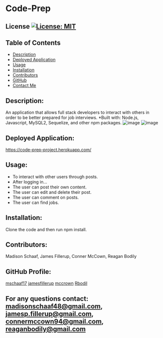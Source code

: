# Code-Prep
## License [![License: MIT](https://img.shields.io/badge/License-MIT-yellow.svg)](https://opensource.org/licenses/MIT)
## Table of Contents
* [Description](#description)
* [Deployed Application](#deployed-application)
* [Usage](#usage)
* [Installation](#installation)
* [Contributors](#contributors)
* [GitHub](#github-profile)
* [Contact Me](#for-any-questions-contact)

## Description:
An application that allows full stack developers to interact with others in order to be better prepared for job interviews. 
*Built with: Node.js, Javascript, MySQL2, Sequelize, and other npm packages.
![image](https://user-images.githubusercontent.com/97362296/167168343-d4006238-013b-4582-bb22-841202a06751.png)
![image](https://user-images.githubusercontent.com/97362296/167168416-2bb243a0-9c41-47c4-9efb-e2ffb6ede745.png)




## Deployed Application:
https://code-prep-project.herokuapp.com/


## Usage:
* To interact with other users through posts. 
* After logging in...
* The user can post their own content. 
* The user can edit and delete their post.
* The user can comment on posts.
* The user can find jobs.

## Installation:
Clone the code and then run npm install. 

## Contributors:
Madison Schaaf, James Fillerup, Conner McCown, Reagan Bodily


## GitHub Profile:
[mschaaf17](https://github.com/mschaaf17)
[jamesfillerup](https://github.com/jamesfillerup)
[mccrown](https://github.com/mccrown)
[Rbodil](https://github.com/Rbodil)

## For any questions contact: madisonschaaf48@gmail.com, jamesp.fillerup@gmail.com, connermccown94@gmail.com, reaganbodily@gmail.com
